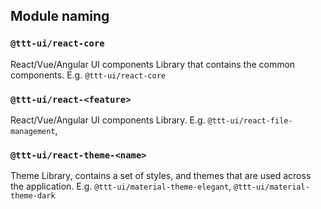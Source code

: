 ## Module naming

### `@ttt-ui/react-core`
React/Vue/Angular UI components Library that contains the common components. E.g. `@ttt-ui/react-core`

### `@ttt-ui/react-<feature>`
React/Vue/Angular UI components Library. E.g. `@ttt-ui/react-file-management`,

### `@ttt-ui/react-theme-<name>`
Theme Library, contains a set of styles, and themes that are used across the application. E.g. `@ttt-ui/material-theme-elegant`, `@ttt-ui/material-theme-dark`


